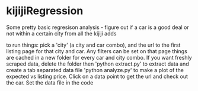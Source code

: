 kijijiRegression
================
Some pretty basic regresison analysis - figure out if a car is a good deal or not within a certain city from all the kijiji adds

to run things:
pick a 'city' (a city and car combo), and the url to the first listing page for that city and car.  Any filters can be set on that page
things are cached in a new folder for every car and city combo.  If you want freshly scraped data, delete the folder
then 'python extract.py' to extract data and create a tab separated data file
'python analyze.py' to make a plot of the expected vs listing price.  Click on a data point to get the url and check out the car.  Set the data file in the code